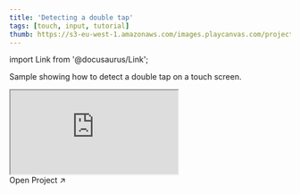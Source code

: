 ```yaml
---
title: 'Detecting a double tap'
tags: [touch, input, tutorial]
thumb: https://s3-eu-west-1.amazonaws.com/images.playcanvas.com/projects/12/436531/38B52B-image-75.jpg
---
```


import Link from '@docusaurus/Link';

Sample showing how to detect a double tap on a touch screen.

<div className="iframe-container">
    <iframe src="https://playcanv.as/p/adm70VcR/" title="Detecting a double tap" allow="camera; microphone; xr-spatial-tracking; fullscreen" allowfullscreen></iframe>
</div>

<Link to='https://playcanvas.com/project/436531/'>Open Project ↗</Link>
